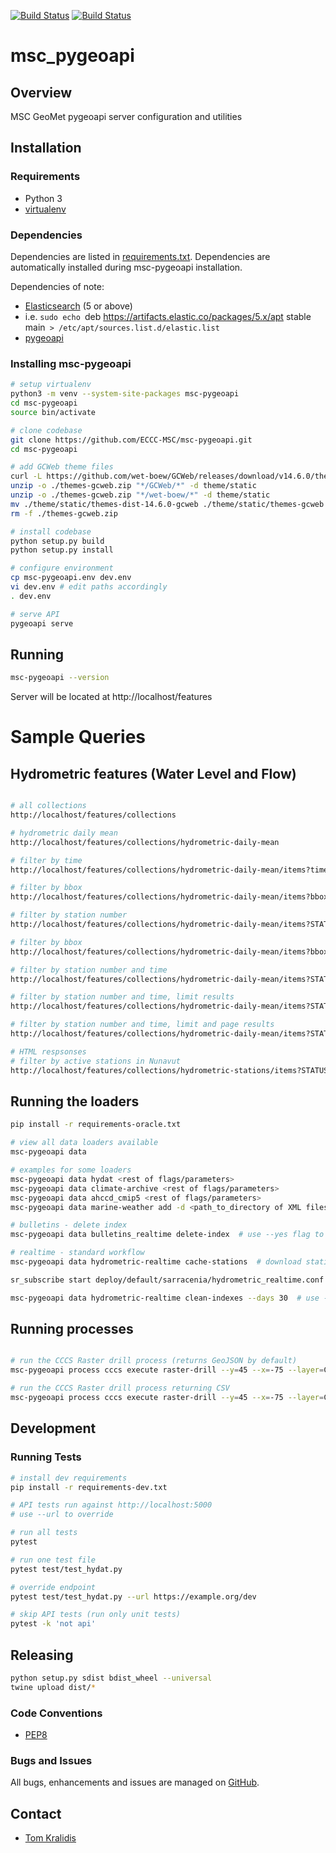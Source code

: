 [![Build Status](https://github.com/ECCC-MSC/msc-pygeoapi/workflows/build%20%E2%9A%99%EF%B8%8F/badge.svg)](https://github.com/ECCC-MSC/msc-pygeoapi/actions)
[![Build Status](https://github.com/ECCC-MSC/msc-pygeoapi/workflows/flake8%20%E2%9A%99%EF%B8%8F/badge.svg)](https://github.com/ECCC-MSC/msc-pygeoapi/actions)

# msc_pygeoapi

## Overview

MSC GeoMet pygeoapi server configuration and utilities

## Installation

### Requirements
- Python 3
- [virtualenv](https://virtualenv.pypa.io/)

### Dependencies
Dependencies are listed in [requirements.txt](requirements.txt). Dependencies
are automatically installed during msc-pygeoapi installation.

Dependencies of note:
- [Elasticsearch](https://elastic.co) (5 or above)
 - i.e. `sudo echo `deb https://artifacts.elastic.co/packages/5.x/apt stable main` > /etc/apt/sources.list.d/elastic.list`
 - [pygeoapi](https://github.com/geopython/pygeoapi)

### Installing msc-pygeoapi
```bash
# setup virtualenv
python3 -m venv --system-site-packages msc-pygeoapi
cd msc-pygeoapi
source bin/activate

# clone codebase
git clone https://github.com/ECCC-MSC/msc-pygeoapi.git
cd msc-pygeoapi

# add GCWeb theme files
curl -L https://github.com/wet-boew/GCWeb/releases/download/v14.6.0/themes-dist-14.6.0-gcweb.1.zip -o ./themes-gcweb.zip 
unzip -o ./themes-gcweb.zip "*/GCWeb/*" -d theme/static
unzip -o ./themes-gcweb.zip "*/wet-boew/*" -d theme/static
mv ./theme/static/themes-dist-14.6.0-gcweb ./theme/static/themes-gcweb
rm -f ./themes-gcweb.zip

# install codebase
python setup.py build
python setup.py install

# configure environment
cp msc-pygeoapi.env dev.env
vi dev.env # edit paths accordingly
. dev.env

# serve API
pygeoapi serve
```

## Running

```bash
msc-pygeoapi --version
```

Server will be located at http://localhost/features

# Sample Queries

## Hydrometric features (Water Level and Flow)

```bash

# all collections
http://localhost/features/collections

# hydrometric daily mean
http://localhost/features/collections/hydrometric-daily-mean

# filter by time
http://localhost/features/collections/hydrometric-daily-mean/items?time=2011-11-11/2012-11-11

# filter by bbox
http://localhost/features/collections/hydrometric-daily-mean/items?bbox=-80,45,-50,55

# filter by station number
http://localhost/features/collections/hydrometric-daily-mean/items?STATION_NUMBER=02RH066

# filter by bbox
http://localhost/features/collections/hydrometric-daily-mean/items?bbox=-80,40,-50,54

# filter by station number and time
http://localhost/features/collections/hydrometric-daily-mean/items?STATION_NUMBER=02RH066&time=2011-01-01/2012-12-31

# filter by station number and time, limit results
http://localhost/features/collections/hydrometric-daily-mean/items?STATION_NUMBER=02RH066&time=2011-01-01/2012-12-31&limit=100

# filter by station number and time, limit and page results
http://localhost/features/collections/hydrometric-daily-mean/items?STATION_NUMBER=02RH066&time=2011-01-01/2012-12-31&limit=100&offset=100

# HTML respsonses
# filter by active stations in Nunavut
http://localhost/features/collections/hydrometric-stations/items?STATUS_EN=Active&limit=5000&f=html&PROV_TERR_STATE_LOC=NU
```

## Running the loaders

```bash
pip install -r requirements-oracle.txt

# view all data loaders available
msc-pygeoapi data

# examples for some loaders
msc-pygeoapi data hydat <rest of flags/parameters>
msc-pygeoapi data climate-archive <rest of flags/parameters>
msc-pygeoapi data ahccd_cmip5 <rest of flags/parameters>
msc-pygeoapi data marine-weather add -d <path_to_directory of XML files>

# bulletins - delete index
msc-pygeoapi data bulletins_realtime delete-index  # use --yes flag to bypass prompt

# realtime - standard workflow
msc-pygeoapi data hydrometric-realtime cache-stations  # download stations list to $MSC_PYGEOAPI_CACHEDIR location

sr_subscribe start deploy/default/sarracenia/hydrometric_realtime.conf  # begin realtime update process

msc-pygeoapi data hydrometric-realtime clean-indexes --days 30  # use --yes flag to bypass prompt (usually in crontab)
```

## Running processes
```bash

# run the CCCS Raster drill process (returns GeoJSON by default)
msc-pygeoapi process cccs execute raster-drill --y=45 --x=-75 --layer=CMIP5.SFCWIND.HISTO.WINTER.ABS_PCTL95

# run the CCCS Raster drill process returning CSV
msc-pygeoapi process cccs execute raster-drill --y=45 --x=-75 --layer=CMIP5.SFCWIND.HISTO.WINTER.ABS_PCTL95 --format=CSV
```

## Development

### Running Tests

```bash
# install dev requirements
pip install -r requirements-dev.txt

# API tests run against http://localhost:5000
# use --url to override

# run all tests
pytest

# run one test file
pytest test/test_hydat.py

# override endpoint
pytest test/test_hydat.py --url https://example.org/dev

# skip API tests (run only unit tests)
pytest -k 'not api'
```

## Releasing

```bash
python setup.py sdist bdist_wheel --universal
twine upload dist/*
```

### Code Conventions

* [PEP8](https://www.python.org/dev/peps/pep-0008)

### Bugs and Issues

All bugs, enhancements and issues are managed on [GitHub](https://github.com/ECCC-MSC/msc-pygeoapi/issues).

## Contact

* [Tom Kralidis](https://github.com/tomkralidis)
